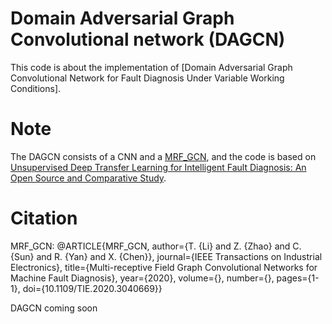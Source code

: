 # Domain Adversarial Graph Convolutional network (DAGCN)
This code is about the implementation of [Domain Adversarial Graph Convolutional Network for Fault Diagnosis Under Variable Working Conditions].

# Note
The DAGCN consists of a CNN and a [MRF_GCN](https://ieeexplore.ieee.org/document/9280401), and the code is based on [Unsupervised Deep Transfer Learning for Intelligent Fault Diagnosis: An Open Source and Comparative Study](https://arxiv.org/abs/1912.12528v1).

# Citation
MRF_GCN: 
@ARTICLE{MRF_GCN,
  author={T. {Li} and Z. {Zhao} and C. {Sun} and R. {Yan} and X. {Chen}},
  journal={IEEE Transactions on Industrial Electronics}, 
  title={Multi-receptive Field Graph Convolutional Networks for Machine Fault Diagnosis}, 
  year={2020},
  volume={},
  number={},
  pages={1-1},
  doi={10.1109/TIE.2020.3040669}}

DAGCN
coming soon



